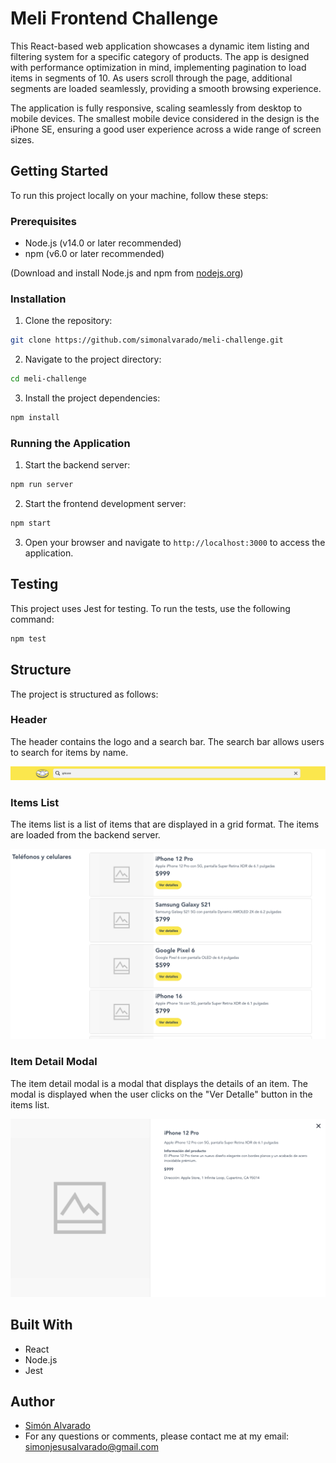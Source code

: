 # Meli Frontend Challenge

This React-based web application showcases a dynamic item listing and filtering system for a specific category of products. The app is designed with performance optimization in mind, implementing pagination to load items in segments of 10. As users scroll through the page, additional segments are loaded seamlessly, providing a smooth browsing experience.

The application is fully responsive, scaling seamlessly from desktop to mobile devices. The smallest mobile device considered in the design is the iPhone SE, ensuring a good user experience across a wide range of screen sizes.

## Getting Started

To run this project locally on your machine, follow these steps:

### Prerequisites

- Node.js (v14.0 or later recommended)
- npm (v6.0 or later recommended)

(Download and install Node.js and npm from [nodejs.org](https://nodejs.org/en/download/))

### Installation

1. Clone the repository:

```bash
git clone https://github.com/simonalvarado/meli-challenge.git
```

2. Navigate to the project directory:

```bash
cd meli-challenge
```

3. Install the project dependencies:

```bash
npm install
```

### Running the Application

1. Start the backend server:

```bash
npm run server
```

2. Start the frontend development server:

```bash
npm start
```

3. Open your browser and navigate to `http://localhost:3000` to access the application.

## Testing

This project uses Jest for testing. To run the tests, use the following command:

```bash
npm test
```

## Structure

The project is structured as follows:

### Header

The header contains the logo and a search bar. The search bar allows users to search for items by name.

![Header](./public/example_images/header-example.png)

### Items List

The items list is a list of items that are displayed in a grid format. The items are loaded from the backend server.

![Items List](./public/example_images/items-list-example.png)

### Item Detail Modal

The item detail modal is a modal that displays the details of an item. The modal is displayed when the user clicks on the "Ver Detalle" button in the items list.

![Item Detail Modal](./public/example_images/item-detail-modal-example.png)

## Built With

- React
- Node.js
- Jest

## Author

- [Simón Alvarado](https://simonalvarado.com/)
- For any questions or comments, please contact me at my email: simonjesusalvarado@gmail.com
